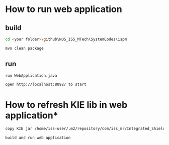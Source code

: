 # How to run web application

## build
```bash
cd <your folder>\github\NUS_ISS_MTech\SystemCodes\ispm

mvn clean package
```
## run
```bash
run WebApplication.java 

open http://localhost:8092/ to start
```

# How to refresh KIE lib in web application*
```bash
copy KIE jar /home/iss-user/.m2/repository/com/iss_mr/Integrated_Shield_Plan_Master/Integrated_Shield_Plan_Master-1.0.0.jar to <your folder>\github\NUS_ISS_MTech\SystemCodes\ispm\lib

build and run web application 
```
